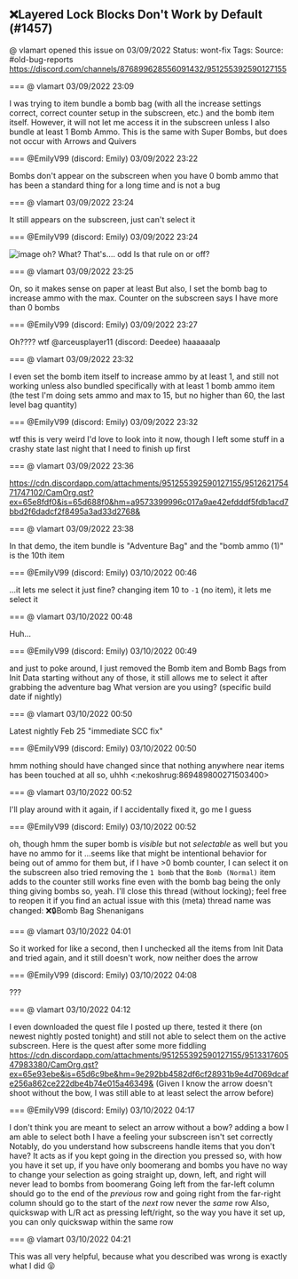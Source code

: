 ## ❌Layered Lock Blocks Don't Work by Default (#1457)
@ vlamart opened this issue on 03/09/2022
Status: wont-fix
Tags: 
Source: #old-bug-reports https://discord.com/channels/876899628556091432/951255392590127155


=== @ vlamart 03/09/2022 23:09

I was trying to item bundle a bomb bag (with all the increase settings correct, correct counter setup in the subscreen, etc.) and the bomb item itself. However, it will not let me access it in the subscreen unless I also bundle at least 1 Bomb Ammo. This is the same with Super Bombs, but does not occur with Arrows and Quivers

=== @EmilyV99 (discord: Emily) 03/09/2022 23:22

Bombs don't appear on the subscreen when you have 0 bomb ammo
that has been a standard thing
for a long time
and is not a bug

=== @ vlamart 03/09/2022 23:24

It still appears on the subscreen, just can't select it

=== @EmilyV99 (discord: Emily) 03/09/2022 23:24


![image](https://cdn.discordapp.com/attachments/951255392590127155/951259146957783040/unknown.png?ex=65e8fb1e&is=65d6861e&hm=eb10e19774765a167bc81e459f263c3178323d27b47fc716a4881b70a96f6b14&)
oh?
What?
That's.... odd
Is that rule on or off?

=== @ vlamart 03/09/2022 23:25

On, so it makes sense on paper at least
But also, I set the bomb bag to increase ammo with the max. Counter on the subscreen says I have more than 0 bombs

=== @EmilyV99 (discord: Emily) 03/09/2022 23:27

Oh????
wtf
@arceusplayer11 (discord: Deedee) haaaaaalp

=== @ vlamart 03/09/2022 23:32

I even set the bomb item itself to increase ammo by at least 1, and still not working unless also bundled specifically with at least 1 bomb ammo item (the test I'm doing sets ammo and max to 15, but no higher than 60, the last level bag quantity)

=== @EmilyV99 (discord: Emily) 03/09/2022 23:32

wtf
this is very weird
I'd love to look into it now, though I left some stuff in a crashy state last night that I need to finish up first

=== @ vlamart 03/09/2022 23:36


https://cdn.discordapp.com/attachments/951255392590127155/951262175471747102/CamOrg.qst?ex=65e8fdf0&is=65d688f0&hm=a9573399996c017a9ae42efdddf5fdb1acd7bbd2f6dadcf2f8495a3ad33d2768&

=== @ vlamart 03/09/2022 23:38

In that demo, the item bundle is "Adventure Bag" and the "bomb ammo (1)" is the 10th item

=== @EmilyV99 (discord: Emily) 03/10/2022 00:46

...it lets me select it just fine?
changing item 10 to `-1` (no item), it lets me select it

=== @ vlamart 03/10/2022 00:48

Huh...

=== @EmilyV99 (discord: Emily) 03/10/2022 00:49

and just to poke around, I just removed the Bomb item and Bomb Bags from Init Data
starting without any of those, it still allows me to select it after grabbing the adventure bag
What version are you using?
(specific build date if nightly)

=== @ vlamart 03/10/2022 00:50

Latest nightly Feb 25 "immediate SCC fix"

=== @EmilyV99 (discord: Emily) 03/10/2022 00:50

hmm
nothing should have changed since that
nothing anywhere near items has been touched at all
so, uhhh
<:nekoshrug:869489800271503400>

=== @ vlamart 03/10/2022 00:52

I'll play around with it again, if I accidentally fixed it, go me I guess

=== @EmilyV99 (discord: Emily) 03/10/2022 00:52

oh, though hmm
the super bomb is *visible* but not *selectable* as well
but you have no ammo for it
...seems like that might be intentional behavior for being out of ammo for them
but, if I have >0 bomb counter, I can select it on the subscreen
also tried removing the `1 bomb` that the `Bomb (Normal)` item adds to the counter
still works fine
even with the bomb bag being the only thing giving bombs
so, yeah. I'll close this thread (without locking); feel free to reopen it if you find an actual issue with this
(meta) thread name was changed: ❌🔒Bomb Bag Shenanigans

=== @ vlamart 03/10/2022 04:01

So it worked for like a second, then I unchecked all the items from Init Data and tried again, and it still doesn't work, now neither does the arrow

=== @EmilyV99 (discord: Emily) 03/10/2022 04:08

???

=== @ vlamart 03/10/2022 04:12

I even downloaded the quest file I posted up there, tested it there (on newest nightly posted tonight) and still not able to select them on the active subscreen. Here is the quest after some more fiddling
https://cdn.discordapp.com/attachments/951255392590127155/951331760547983380/CamOrg.qst?ex=65e93ebe&is=65d6c9be&hm=9e292bb4582df6cf28931b9e4d7069dcafe256a862ce222dbe4b74e015a46349&
(Given I know the arrow doesn't shoot without the bow, I was still able to at least select the arrow before)

=== @EmilyV99 (discord: Emily) 03/10/2022 04:17

I don't think you are meant to select an arrow without a bow?
adding a bow I am able to select both
I have a feeling your subscreen isn't set correctly
Notably, do you understand how subscreens handle items that you don't have?
It acts as if you kept going in the direction you pressed
so, with how you have it set up, if you have only boomerang and bombs
you have no way to change your selection
as going straight up, down, left, and right will never lead to bombs from boomerang
Going left from the far-left column should go to the end of the *previous* row
and going right from the far-right column should go to the start of the *next* row
never the *same* row
Also, quickswap with L/R act as pressing left/right, so the way you have it set up, you can only quickswap within the same row

=== @ vlamart 03/10/2022 04:21

This was all very helpful, because what you described was wrong is exactly what I did 😝
